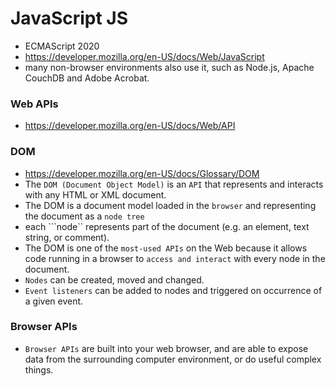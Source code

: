 # JavaScript JS
- ECMAScript 2020
- https://developer.mozilla.org/en-US/docs/Web/JavaScript
- many non-browser environments also use it, such as Node.js, Apache CouchDB and Adobe Acrobat. 

### Web APIs 
- https://developer.mozilla.org/en-US/docs/Web/API

### DOM
- https://developer.mozilla.org/en-US/docs/Glossary/DOM
- The ```DOM (Document Object Model)``` is an ```API``` that represents and interacts with any HTML or XML document. 
- The DOM is a document model loaded in the ```browser``` and representing the document as a ```node tree```
- each ```node`` represents part of the document (e.g. an element, text string, or comment).
- The DOM is one of the ```most-used APIs``` on the Web because it allows code running in a browser to ```access and interact``` with every node in the document. 
- ```Nodes``` can be created, moved and changed. 
- ```Event listeners``` can be added to nodes and triggered on occurrence of a given event.

### Browser APIs 
- ```Browser APIs``` are built into your web browser, and are able to expose data from the surrounding computer environment, or do useful complex things.